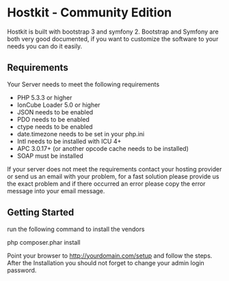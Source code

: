 Hostkit - Community Edition
===========================

Hostkit is built with bootstrap 3 and symfony 2. Bootstrap and Symfony are both very good documented, if you want to customize the software to your needs you can do it easily.


Requirements
------------

Your Server needs to meet the following requirements
- PHP 5.3.3 or higher
- IonCube Loader 5.0 or higher
- JSON needs to be enabled
- PDO needs to be enabled
- ctype needs to be enabled
- date.timezone needs to be set in your php.ini
- Intl needs to be installed with ICU 4+
- APC 3.0.17+ (or another opcode cache needs to be installed)
- SOAP must be installed

If your server does not meet the requirements contact your hosting provider or send us an email with your problem, for a fast solution please provide us the exact problem and if there occurred an error please copy the error message into your email message.


Getting Started
---------------

run the following command to install the vendors

  php composer.phar install

Point your browser to http://yourdomain.com/setup and follow the steps.
After the Installation you should not forget to change your admin login password.
